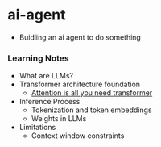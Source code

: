 # ai-agent
- Buidling an ai agent to do something


### Learning Notes
- What are LLMs?
- Transformer architecture foundation
    - [Attention is all you need transformer](https://arxiv.org/abs/1706.03762)
- Inference Process
    - Tokenization and token embeddings
    - Weights in LLMs
- Limitations
    - Context window constraints